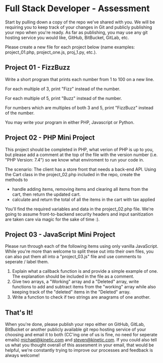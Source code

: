 # Full Stack Developer - Assessment
Start by pulling down a copy of the repo we've shared with you. We will be requiring you to keep track of your changes in Git and publicly publishing your repo when you're ready. As far as publishing, you may use any git hosting service you would like, GitHub, BitBucket, GitLab, etc.

Please create a new file for each project below (name examples: project_01.php, project_one.js, proj_1.py, etc.).

## Project 01 - FizzBuzz

Write a short program that prints each number from 1 to 100 on a new line. 

For each multiple of 3, print "Fizz" instead of the number. 

For each multiple of 5, print "Buzz" instead of the number. 

For numbers which are multiples of both 3 and 5, print "FizzBuzz" instead of the number.

You may write your program in either PHP, Javascript or Python.

## Project 02 - PHP Mini Project
This project should be completed in PHP, what verion of PHP is up to you, but please add a comment at the top of the file with the version number (i.e. "PHP Version: 7.4") so we know what enviroment to run your code in.

The scenario: The client has a store front that needs a back-end API. Using the Cart class in the project_02.php included in the repo, create the methods to

- handle adding items, removing items and clearing all items from the cart, then return the updated cart. 
- calculate and return the total of all the items in the cart with tax applied

You'll find the required variables and data in the project_02.php file. We're going to assume front-to-backend security headers and input sanitization are taken care via magic for the sake of time :).

## Project 03 - JavaScript Mini Project
Please run through each of the following items using only vanilla JavaScript. While you're more than welcome to split these out into their own files, you can also put them all into a "project_03.js" file and use comments to seperate / label them.

1. Explain what a callback function is and provide a simple example of one. The explanation should be included in the file as a comment.
2. Give two arrays, a "Working" array and a "Deleted" array, write functions to add and subtract items from the "working" array while also keeping track of the "deleted" items in the "Deleted" array.
3. Write a function to check if two strings are anagrams of one another.


## That's It!
When you're done, please publish your repo either on GitHub, GitLab, BitBucket or another publicly available git repo hosting service of your choosing and email it to both (CC'ing one of us is fine, no need for seperate emails) michael@kinetic.com and steven@kinetic.com. If you could also tell us what you thought overall of this assesment in your email, that would be helpful, we're constantly trying to improve our processes and feedback is always welcome!